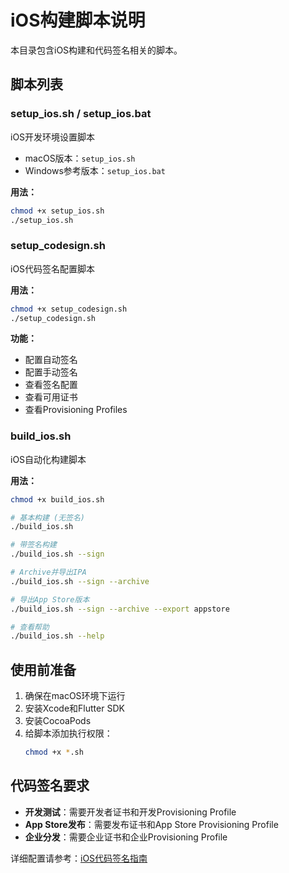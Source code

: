 # iOS构建脚本说明

本目录包含iOS构建和代码签名相关的脚本。

## 脚本列表

### setup_ios.sh / setup_ios.bat
iOS开发环境设置脚本
- macOS版本：`setup_ios.sh`
- Windows参考版本：`setup_ios.bat`

**用法：**
```bash
chmod +x setup_ios.sh
./setup_ios.sh
```

### setup_codesign.sh
iOS代码签名配置脚本

**用法：**
```bash
chmod +x setup_codesign.sh
./setup_codesign.sh
```

**功能：**
- 配置自动签名
- 配置手动签名
- 查看签名配置
- 查看可用证书
- 查看Provisioning Profiles

### build_ios.sh
iOS自动化构建脚本

**用法：**
```bash
chmod +x build_ios.sh

# 基本构建 (无签名)
./build_ios.sh

# 带签名构建
./build_ios.sh --sign

# Archive并导出IPA
./build_ios.sh --sign --archive

# 导出App Store版本
./build_ios.sh --sign --archive --export appstore

# 查看帮助
./build_ios.sh --help
```

## 使用前准备

1. 确保在macOS环境下运行
2. 安装Xcode和Flutter SDK
3. 安装CocoaPods
4. 给脚本添加执行权限：
   ```bash
   chmod +x *.sh
   ```

## 代码签名要求

- **开发测试**：需要开发者证书和开发Provisioning Profile
- **App Store发布**：需要发布证书和App Store Provisioning Profile
- **企业分发**：需要企业证书和企业Provisioning Profile

详细配置请参考：[iOS代码签名指南](../docs/iOS_CodeSigning.md)
